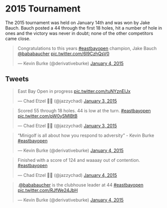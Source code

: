 <link href="https://cdn.jsdelivr.net/gh/kevinburke/markdowncss/markdown.css"
rel="stylesheet"></link>

# 2015 Tournament

The 2015 tournament was held on January 14th and was won by Jake Bauch. Bauch
posted a 44 through the first 18 holes, hit a number of hole in ones and the
victory was never in doubt; none of the other competitors came close.

<script async src="//platform.twitter.com/widgets.js" charset="utf-8"></script>

<blockquote class="twitter-tweet" data-lang="en"><p lang="en" dir="ltr">Congratulations to this years <a href="https://twitter.com/hashtag/eastbayopen?src=hash">#eastbayopen</a> champion, Jake Bauch <a href="https://twitter.com/bababaucher">@bababaucher</a> <a href="http://t.co/6l9CzhQsV0">pic.twitter.com/6l9CzhQsV0</a></p>&mdash; Kevin Burke (@derivativeburke) <a href="https://twitter.com/derivativeburke/status/551548155347488768">January 4, 2015</a></blockquote>

## Tweets

<blockquote class="twitter-tweet" data-lang="en"><p lang="en" dir="ltr">East Bay Open in progress <a href="http://t.co/tuNYznEIJx">pic.twitter.com/tuNYznEIJx</a></p>&mdash; Chad Etzel 🎷🚶 (@jazzychad) <a href="https://twitter.com/jazzychad/status/551505644541325312">January 3, 2015</a></blockquote>

<blockquote class="twitter-tweet" data-lang="en"><p lang="en" dir="ltr">Scored 55 through 18 holes. 44 is low at the turn. <a href="https://twitter.com/hashtag/eastbayopen?src=hash">#eastbayopen</a> <a href="http://t.co/pW0ySMIBtB">pic.twitter.com/pW0ySMIBtB</a></p>&mdash; Chad Etzel 🎷🚶 (@jazzychad) <a href="https://twitter.com/jazzychad/status/551526941417672704">January 3, 2015</a></blockquote>

<blockquote class="twitter-tweet" data-lang="en"><p lang="en" dir="ltr">“Minigolf is all about how you respond to adversity” - Kevin Burke <a href="https://twitter.com/hashtag/eastbayopen?src=hash">#eastbayopen</a></p>&mdash; Kevin Burke (@derivativeburke) <a href="https://twitter.com/derivativeburke/status/551535465598164992">January 4, 2015</a></blockquote>

<blockquote class="twitter-tweet" data-lang="en"><p lang="en" dir="ltr">Finished with a score of 124 and waaaay out of contention. <a href="https://twitter.com/hashtag/eastbayopen?src=hash">#eastbayopen</a></p>&mdash; Chad Etzel 🎷🚶 (@jazzychad) <a href="https://twitter.com/jazzychad/status/551545706599559168">January 4, 2015</a></blockquote>

<blockquote class="twitter-tweet" data-lang="en"><p lang="en" dir="ltr">.<a href="https://twitter.com/bababaucher">@bababaucher</a> is the clubhouse leader at 44 <a href="https://twitter.com/hashtag/eastbayopen?src=hash">#eastbayopen</a> <a href="http://t.co/RJfWe24JbH">pic.twitter.com/RJfWe24JbH</a></p>&mdash; Kevin Burke (@derivativeburke) <a href="https://twitter.com/derivativeburke/status/551529843871850496">January 4, 2015</a></blockquote>
